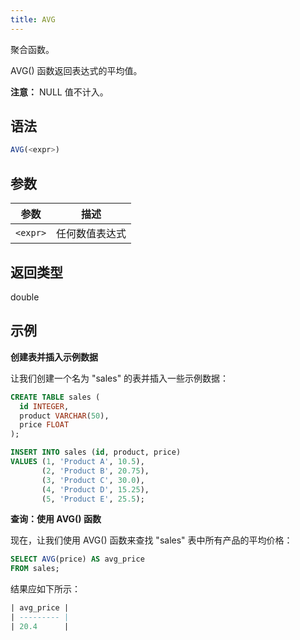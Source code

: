 ```yaml
---
title: AVG
---
```


聚合函数。

AVG() 函数返回表达式的平均值。

**注意：** NULL 值不计入。

## 语法

```sql
AVG(<expr>)
```

## 参数

| 参数      | 描述               |
|-----------|--------------------|
| `<expr>`  | 任何数值表达式     |

## 返回类型

double

## 示例

**创建表并插入示例数据**

让我们创建一个名为 "sales" 的表并插入一些示例数据：
```sql
CREATE TABLE sales (
  id INTEGER,
  product VARCHAR(50),
  price FLOAT
);

INSERT INTO sales (id, product, price)
VALUES (1, 'Product A', 10.5),
       (2, 'Product B', 20.75),
       (3, 'Product C', 30.0),
       (4, 'Product D', 15.25),
       (5, 'Product E', 25.5);
```

**查询：使用 AVG() 函数**

现在，让我们使用 AVG() 函数来查找 "sales" 表中所有产品的平均价格：
```sql
SELECT AVG(price) AS avg_price
FROM sales;
```

结果应如下所示：
```sql
| avg_price |
| --------- |
| 20.4      |
```